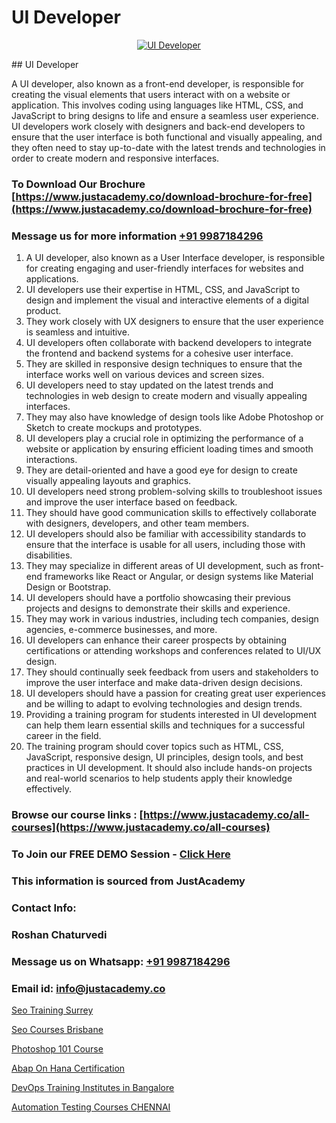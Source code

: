 # UI Developer

<p align="center">
  <a href="https://justacademy.co/program-detail/software-testing">
    <img src="https://justacademy.co/storage2/program_images/1704700438.webp" alt="UI Developer">
  </a>
</p>
## UI Developer

A UI developer, also known as a front-end developer, is responsible for creating the visual elements that users interact with on a website or application. This involves coding using languages like HTML, CSS, and JavaScript to bring designs to life and ensure a seamless user experience. UI developers work closely with designers and back-end developers to ensure that the user interface is both functional and visually appealing, and they often need to stay up-to-date with the latest trends and technologies in order to create modern and responsive interfaces.
### To Download Our Brochure [https://www.justacademy.co/download-brochure-for-free](https://www.justacademy.co/download-brochure-for-free)
### Message us for more information [+91 9987184296](https://api.whatsapp.com/send?phone=919987184296)
1) A UI developer, also known as a User Interface developer, is responsible for creating engaging and user-friendly interfaces for websites and applications.
2) UI developers use their expertise in HTML, CSS, and JavaScript to design and implement the visual and interactive elements of a digital product.
3) They work closely with UX designers to ensure that the user experience is seamless and intuitive.
4) UI developers often collaborate with backend developers to integrate the frontend and backend systems for a cohesive user interface.
5) They are skilled in responsive design techniques to ensure that the interface works well on various devices and screen sizes.
6) UI developers need to stay updated on the latest trends and technologies in web design to create modern and visually appealing interfaces.
7) They may also have knowledge of design tools like Adobe Photoshop or Sketch to create mockups and prototypes.
8) UI developers play a crucial role in optimizing the performance of a website or application by ensuring efficient loading times and smooth interactions.
9) They are detail-oriented and have a good eye for design to create visually appealing layouts and graphics.
10) UI developers need strong problem-solving skills to troubleshoot issues and improve the user interface based on feedback.
11) They should have good communication skills to effectively collaborate with designers, developers, and other team members.
12) UI developers should also be familiar with accessibility standards to ensure that the interface is usable for all users, including those with disabilities.
13) They may specialize in different areas of UI development, such as front-end frameworks like React or Angular, or design systems like Material Design or Bootstrap.
14) UI developers should have a portfolio showcasing their previous projects and designs to demonstrate their skills and experience.
15) They may work in various industries, including tech companies, design agencies, e-commerce businesses, and more.
16) UI developers can enhance their career prospects by obtaining certifications or attending workshops and conferences related to UI/UX design.
17) They should continually seek feedback from users and stakeholders to improve the user interface and make data-driven design decisions.
18) UI developers should have a passion for creating great user experiences and be willing to adapt to evolving technologies and design trends.
19) Providing a training program for students interested in UI development can help them learn essential skills and techniques for a successful career in the field.
20) The training program should cover topics such as HTML, CSS, JavaScript, responsive design, UI principles, design tools, and best practices in UI development. It should also include hands-on projects and real-world scenarios to help students apply their knowledge effectively.

### Browse our course links : [https://www.justacademy.co/all-courses](https://www.justacademy.co/all-courses) 
### To Join our FREE DEMO Session - [Click Here](https://www.justacademy.co/register-for-course-demo)


### This information is sourced from JustAcademy
### Contact Info:
### Roshan Chaturvedi
### Message us on Whatsapp: [+91 9987184296](https://api.whatsapp.com/send?phone=919987184296)
### Email id: [info@justacademy.co](mailto:info@justacademy.co)
                
[Seo Training Surrey](https://www.linkedin.com/pulse/seo-training-surrey-justacademy-austin-wxftf?trackingId=dsXi%2BlEt7vV27GAritsVeQ%3D%3D&lipi=urn%3Ali%3Apage%3Ad_flagship3_company_admin%3B6mOngjoRSHaPxoHR8xdeBw%3D%3D)

[Seo Courses Brisbane](https://www.linkedin.com/pulse/seo-courses-brisbane-justacademy-pune-xmnvc?trackingId=JEEXzh6haMS1Ip1FUSa6kQ%3D%3D&lipi=urn%3Ali%3Apage%3Ad_flagship3_company_admin%3B29WLpZO4T7eqWsLqmXNgZw%3D%3D)

[Photoshop 101 Course](https://medium.com/@ranepooja/photoshop-101-course-be49056290f0)

[Abap On Hana Certification](https://medium.com/@negishivu99/abap-on-hana-certification-e69a41f8489d)

[DevOps Training Institutes in Bangalore](https://justacademyin.github.io/justacademy/devops-training-institutes-in-bangalore)

[Automation Testing Courses CHENNAI](https://justacademyin.github.io/justacademy/automation-testing-courses-chennai)

